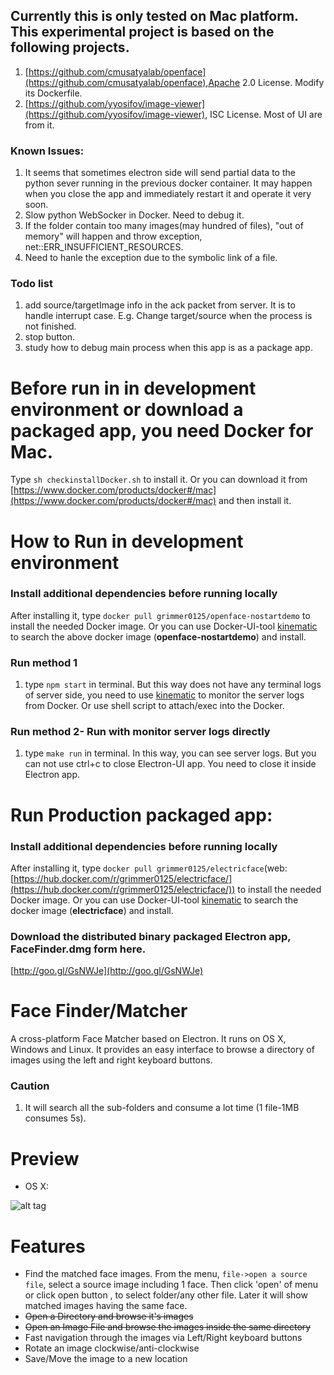 ## Currently this is only tested on Mac platform. This experimental project is based on the following projects.
1. [https://github.com/cmusatyalab/openface](https://github.com/cmusatyalab/openface),Apache 2.0 License. Modify its Dockerfile.
2. [https://github.com/yyosifov/image-viewer](https://github.com/yyosifov/image-viewer),  ISC License. Most of UI are from it.

### Known Issues:
1. It seems that sometimes electron side will send partial data to the python sever running in the previous docker container. It may happen when you close the app and immediately restart it and operate it very soon.
2. Slow python WebSocker in Docker. Need to debug it.
3. If the folder contain too many images(may hundred of files), "out of memory" will happen and throw exception, net::ERR_INSUFFICIENT_RESOURCES.
4. Need to hanle the exception due to the symbolic link of a file.

### Todo list
1. add source/targetImage info in the ack packet from server. It is to handle interrupt case. E.g. Change target/source when the process is not finished.
2. stop button.
3. study how to debug main process when this app is as a package app.

# Before run in in development environment or download a packaged app, you need Docker for Mac.

Type `sh checkinstallDocker.sh` to install it. Or you can download it from [https://www.docker.com/products/docker#/mac](https://www.docker.com/products/docker#/mac) and then install it.

# How to Run in development environment

### Install additional dependencies before running locally
After installing it, type `docker pull grimmer0125/openface-nostartdemo` to install the needed Docker image. Or you can use Docker-UI-tool [kinematic](https://kitematic.com/) to search the above docker image (**openface-nostartdemo**) and install.

### Run method 1
1. type `npm start` in terminal. But this way does not have any terminal logs of server side, you need to use [kinematic](https://kitematic.com/) to monitor the server logs from Docker. Or use shell script to attach/exec into the Docker.  

### Run method 2- Run with monitor server logs directly
1. type `make run` in terminal. In this way, you can see server logs. But you can not use ctrl+c to close Electron-UI app. You need to close it inside Electron app.

# Run Production packaged app:

### Install additional dependencies before running locally
After installing it, type `docker pull grimmer0125/electricface`(web:[https://hub.docker.com/r/grimmer0125/electricface/](https://hub.docker.com/r/grimmer0125/electricface/)) to install the needed Docker image. Or you can use Docker-UI-tool [kinematic](https://kitematic.com/) to search the docker image (**electricface**) and install.

### Download the distributed binary packaged Electron app, FaceFinder.dmg form here.
[http://goo.gl/GsNWJe](http://goo.gl/GsNWJe)

# Face Finder/Matcher

A cross-platform Face Matcher based on Electron. It runs on OS X, Windows and Linux. It provides an easy interface to browse a directory of images using the left and right keyboard buttons.

### Caution
1. It will search all the sub-folders and consume a lot time (1 file-1MB consumes 5s).

# Preview

- OS X:

![alt tag](https://grimmer.io/images/electron-dog.png)

<!--- Windows:-->

<!--![alt tag](http://i.imgur.com/uYsD4yy.png)-->

<!--- Linux:-->

<!--![alt tag](http://i.imgur.com/KXlmv3o.png)-->

# Features

- Find the matched face images. From the menu, `file->open a source file`, select a source image including 1 face. Then click 'open' of menu or click open button , to select folder/any other file. Later it will show matched images having the same face.    
- ~~Open a Directory and browse it's images~~
- ~~Open an Image File and browse the images inside the same directory~~
- Fast navigation through the images via Left/Right keyboard buttons
- Rotate an image clockwise/anti-clockwise
- Save/Move the image to a new location
